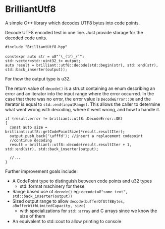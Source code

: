# BrilliantUtf8

A simple C++ library which decodes UTF8 bytes into code points.

Decode UTF8 encoded test in one line. Just provide storage for the decoded code units.
```
#include "BrilliantUtf8.hpp"

constexpr auto str = u8"¯\_(ツ)_/¯";
std::vector<std::uint32_t> output;
auto result = brilliant::utf8::decode(std::begin(str), std::end(str), std::back_inserter(output));
```
For thow the output type is u32.

The return value of `decode()` is a struct containing an enum describing an error and an iterator into the input range where the error occurred. In the case that there was no error, the error value is `DecodeError::OK` and the iterator is equal to `std::end(inputRange)`. This allows the caller to determine what went wrong with decoding, where it went wrong, and how to handle it. 
```
if (result.error != brilliant::utf8::DecodeError::OK)
{
  const auto size = brilliant::utf8::getCodePointSize(*result.resultIter);
  output.push_back('\ufffd'); //insert a replacement codepoint
  //continue decoding
  result = brilliant::utf8::decode(result.resultIter + 1, std::end(str), std::back_inserter(output);

  //...
}
```

Further improvement goals include:
- A CodePoint type to distinguish between code points and u32 types
  - std::format machinery for these
- Range based use of `decode()` eg: `decode(u8"some text", std::back_inserter(output))`
- Sized output range to allow `decode(bufferOfUtf8Bytes, aBufferWithLimitedCapacity, size)`
  - with specializations for `std::array` and C arrays since we know the size of them
- An equivalent to std::cout to allow printing to console
